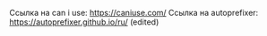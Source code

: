 Ссылка на can i use:
https://caniuse.com/
Ссылка на autoprefixer:
https://autoprefixer.github.io/ru/ (edited) 
